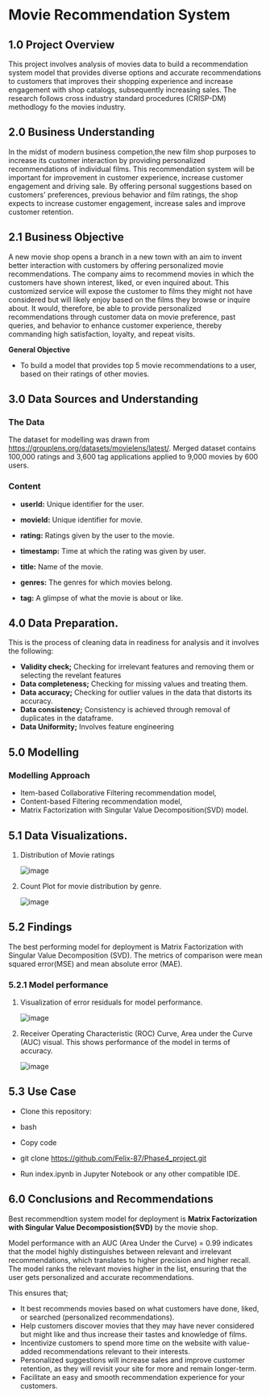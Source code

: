 # Movie Recommendation System
## 1.0 Project Overview
This project involves analysis of movies data to build a recommendation system model that provides diverse options and accurate recommendations to customers that improves their shopping experience and increase engagement with shop catalogs, subsequently increasing sales. The research follows cross industry standard procedures (CRISP-DM) methodlogy fo the movies industry.

## 2.0 Business Understanding
In the midst of modern business competion,the new film shop purposes to increase its customer interaction by providing personalized recommendations of individual films. This recommendation system will be important for improvement in customer experience, increase customer engagement and driving sale. By offering personal suggestions based on customers' preferences, previous behavior and film ratings, the shop expects to increase customer engagement, increase sales and improve customer retention.

## 2.1 Business Objective
A new movie shop opens a branch in a new town with an aim to invent better interaction with customers by offering personalized movie recommendations. The company aims to recommend movies in which the customers have shown interest, liked, or even inquired about. This customized service will expose the customer to films they might not have considered but will likely enjoy based on the films they browse or inquire about. It would, therefore, be able to provide personalized recommendations through customer data on movie preference, past queries, and behavior to enhance customer experience, thereby commanding high satisfaction, loyalty, and repeat visits.

**General Objective**

* To build a model that provides top 5 movie recommendations to a user, based on their ratings of other movies.
  
## 3.0 Data Sources and Understanding
### The Data
The dataset for modelling was drawn from https://grouplens.org/datasets/movielens/latest/.
Merged dataset contains 100,000 ratings and 3,600 tag applications applied to 9,000 movies by 600 users.

### Content

* **userId:** Unique identifier for the user.

* **movieId:** Unique identifier  for movie.

* **rating:** Ratings given by the user to the movie.

* **timestamp:** Time at which the rating was given by user.

* **title:** Name of the movie.

* **genres:** The genres for which movies belong.

* **tag:** A glimpse of what the movie is about or like.
  
## 4.0 Data Preparation.
This is the process of cleaning data in readiness for analysis and it involves the following:

* **Validity check;** Checking for irrelevant features and removing them or selecting the revelant features
* **Data completeness;** Checking for missing values and treating them.
* **Data accuracy;** Checking for outlier values in the data that distorts its accuracy.
* **Data consistency;** Consistency is achieved through removal of duplicates in the dataframe.
* **Data Uniformity;** Involves feature engineering

## 5.0 Modelling

### Modelling Approach
* Item-based Collaborative Filtering recommendation model,
* Content-based Filtering recommendation model,
* Matrix Factorization with Singular Value Decomposition(SVD) model.

## 5.1 Data Visualizations.

1. Distribution of Movie ratings
   
   ![image](https://github.com/user-attachments/assets/1ffadaa3-b354-4d01-bc4f-62fe4dc3ccf4)

2. Count Plot for movie distribution by genre.

   ![image](https://github.com/user-attachments/assets/5bebdc2a-9e55-4138-8767-c7721c594884)

## 5.2 Findings

The best performing model for deployment is Matrix Factorization with Singular Value Decomposition (SVD).
The metrics of comparison were mean squared error(MSE) and mean absolute error (MAE).

### 5.2.1 Model performance
1. Visualization of error residuals for model performance.

   ![image](https://github.com/user-attachments/assets/21a26f82-6b10-42a3-83d7-9a3cbf8228bb)

2. Receiver Operating Characteristic (ROC) Curve, Area under the Curve (AUC) visual. This shows performance of the model in terms of accuracy.

   ![image](https://github.com/user-attachments/assets/c927e0dc-0d69-431b-9c56-1e4f19da1e92)

## 5.3 Use Case
* Clone this repository:

* bash

* Copy code

* git clone https://github.com/Felix-87/Phase4_project.git

* Run index.ipynb in Jupyter Notebook or any other compatible IDE.


## 6.0 Conclusions and Recommendations

Best recommendtion system model for deployment is **Matrix Factorization with Singular Value Decomposistion(SVD)** by the movie shop. 

Model performance with an AUC (Area Under the Curve) = 0.99 indicates that the model highly distinguishes between relevant and irrelevant recommendations, which translates to higher precision and higher recall. The model ranks the relevant movies higher in the list, ensuring that the user gets personalized and accurate recommendations.

This ensures that;
* It best recommends movies based on what customers have done, liked, or searched (personalized recommendations).
* Help customers discover movies that they may have never considered but might like and thus increase their tastes and knowledge of films.
* Incentivize customers to spend more time on the website with value-added recommendations relevant to their interests.
* Personalized suggestions will increase sales and improve customer retention, as they will revisit your site for more and remain longer-term.
* Facilitate an easy and smooth recommendation experience for your customers.




